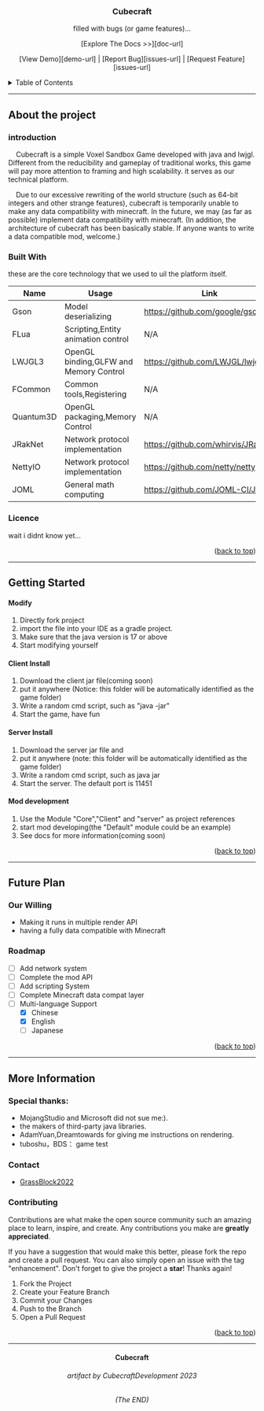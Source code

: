 <br/>
<div align="center" id="readme-top">

<h3 align="center">Cubecraft</h3>
<p align="center">filled with bugs (or game features)...

[Explore The Docs >>][doc-url]

[View Demo][demo-url] | [Report Bug][issues-url] | [Request Feature][issues-url]

</div>

<details>
<summary>
Table of Contents
</summary>
<ol>
    <li>
        <a href="#about-the-project">About The Project</a>
        <ul>
            <li><a href="#introduction">Introduction</a></li>
            <li><a href="#built-with">Built With</a></li>
            <li><a href="#licence">Licence</a></li>
        </ul>
    </li>
    <li>
        <a href="#getting-started">Getting Started</a>
        <ul>
            <li><a href="#modify">Modify</a></li>
            <li><a href="#client-install">Client Install</a></li>
            <li><a href="#server-install">Server Install</a></li>
            <li><a href="#mod-dev">Mod Development</a></li>
        </ul>
    </li>
    <li><a href="#future-plan">Future Plan</a>
        <ul>
            <li><a href="#our-willing">Our Willing</a></li>
            <li><a href="#roadmap">RoadMap</a></li>
        </ul>
    </li>
    <li><a href="#future-plan">More Information</a>
        <ul>
            <li><a href="#special-thanks">Special Thanks</a></li>
            <li><a href="#contact">Contact</a></li>
            <li><a href="#contributing">Contributing</a></li>
        </ul>
    </li>
</ol>
</details>


<div id="about-the-project"></div>

<hr>

## About the project

<div id="introduction"></div>

### introduction

&nbsp;&nbsp;&nbsp;
Cubecraft is a simple Voxel Sandbox Game developed with java and lwjgl.
Different from the reducibility and gameplay of traditional works,
this game will pay more attention to framing and high scalability.
it serves as our technical platform.

&nbsp;&nbsp;&nbsp;
Due to our excessive rewriting of the world structure (such as 64-bit integers and other strange features),
cubecraft is temporarily unable to make any data compatibility with minecraft.
In the future, we may (as far as possible) implement data compatibility with minecraft.
(In addition, the architecture of cubecraft has been basically stable.
If anyone wants to write a data compatible mod, welcome.)

<div id="built-with"></div>

### Built With

these are the core technology that we used to uil the platform itself.

| Name      | Usage                                  | Link                               |
|-----------|----------------------------------------|------------------------------------|
| Gson      | Model deserializing                    | https://github.com/google/gson     |
| FLua      | Scripting,Entity animation control     | N/A                                |
| LWJGL3    | OpenGL binding,GLFW and Memory Control | https://github.com/LWJGL/lwjgl3    |
| FCommon   | Common tools,Registering               | N/A                                |
| Quantum3D | OpenGL packaging,Memory Control        | N/A                                |
| JRakNet   | Network protocol implementation        | https://github.com/whirvis/JRakNet |
| NettyIO   | Network protocol implementation        | https://github.com/netty/netty     |
| JOML      | General math computing                 | https://github.com/JOML-CI/JOML    |

<div id="licence"></div>

### Licence

wait i didnt know yet...

<p align="right">(<a href="#readme-top">back to top</a>)</p>

<hr/>

<div id="getting-started"></div>

## Getting Started

<div id="modify"></div>

#### Modify

1. Directly fork project
2. import the file into your IDE as a gradle project.
3. Make sure that the java version is 17 or above
4. Start modifying yourself

<div id="client-install"></div>

#### Client Install

1. Download the client jar file(coming soon)
2. put it anywhere (Notice: this folder will be automatically identified as the game
   folder)
3. Write a random cmd script, such as "java -jar"
4. Start the game, have fun

<div id="server-install"></div>

#### Server Install

1. Download the server jar file and
2. put it anywhere (note: this folder will be automatically identified as the game
   folder)
3. Write a random cmd script, such as java jar
4. Start the server. The default port is 11451

<div id="mod-dev"></div>

#### Mod development

1. Use the Module "Core","Client" and "server" as project references
2. start mod developing(the "Default" module could be an example)
3. See docs for more information(coming soon)

<p align="right">(<a href="#readme-top">back to top</a>)</p>

<hr/>

<div id="future plan"></div>

## Future Plan

<div id="our-willing"></div>

### Our Willing

- Making it runs in multiple render API
- having a fully data compatible with Minecraft

<div id="roadmap"></div>

### Roadmap

- [ ] Add network system
- [ ] Complete the mod API
- [ ] Add scripting System
- [ ] Complete Minecraft data compat layer
- [ ] Multi-language Support
    - [x] Chinese
    - [x] English
    - [ ] Japanese

<p align="right">(<a href="#readme-top">back to top</a>)</p>

<hr/>

<div id="more-info"></div>

## More Information

<div id="special-thanks"></div>

### Special thanks:

- MojangStudio and Microsoft did not sue me:).
- the makers of third-party java libraries.
- AdamYuan,Dreamtowards for giving me instructions on rendering.
- tuboshu，BDS： game test

<div id="contact"></div>

### Contact

- [GrassBlock2022](https://github.com/Grass-Block)

<div id="contributing"></div>

### Contributing

Contributions are what make the open source community such an amazing place to learn, inspire, and create. Any
contributions you make are **greatly appreciated**.

If you have a suggestion that would make this better, please fork the repo and create a pull request. You can also
simply open an issue with the tag "enhancement".
Don't forget to give the project a **star**! Thanks again!

1. Fork the Project
2. Create your Feature Branch
3. Commit your Changes
4. Push to the Branch
5. Open a Pull Request

<p align="right">(<a href="#readme-top">back to top</a>)</p>

<hr>

<h4 align="center">Cubecraft</h4>
<h6 align="center">artifact by CubecraftDevelopment 2023</h6>

<h6 align="center">(The END)</h6>